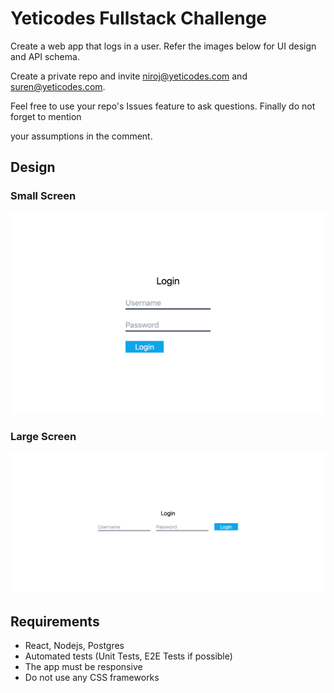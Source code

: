# Yeticodes Fullstack Challenge

Create a web app that logs in a user. Refer the images below for UI design and API schema.

Create a private repo and invite niroj@yeticodes.com and suren@yeticodes.com.

Feel free to use your repo's Issues feature to ask questions. Finally do not forget to mention

your assumptions in the comment.

## Design
### Small Screen
![Small Screen](small-screen.png?raw=true "Small Screen")

### Large Screen
![Large Screen](large-screen.png?raw=true "Large Screen")

## Requirements
- React, Nodejs, Postgres
- Automated tests (Unit Tests, E2E Tests if possible)
- The app must be responsive
- Do not use any CSS frameworks
